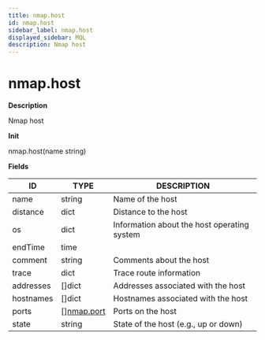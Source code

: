 ```yaml
---
title: nmap.host
id: nmap.host
sidebar_label: nmap.host
displayed_sidebar: MQL
description: Nmap host
---
```


# nmap.host

**Description**

Nmap host

**Init**

nmap.host(name string)

**Fields**

| ID        | TYPE                                | DESCRIPTION                                 |
| --------- | ----------------------------------- | ------------------------------------------- |
| name      | string                              | Name of the host                            |
| distance  | dict                                | Distance to the host                        |
| os        | dict                                | Information about the host operating system |
| endTime   | time                                |                                             |
| comment   | string                              | Comments about the host                     |
| trace     | dict                                | Trace route information                     |
| addresses | &#91;&#93;dict                      | Addresses associated with the host          |
| hostnames | &#91;&#93;dict                      | Hostnames associated with the host          |
| ports     | &#91;&#93;[nmap.port](nmap.port.md) | Ports on the host                           |
| state     | string                              | State of the host (e.g., up or down)        |
